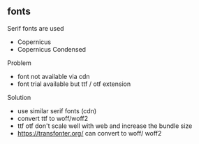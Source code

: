 ## fonts
Serif fonts are used
- Copernicus
- Copernicus Condensed

Problem
- font not available via cdn
- font trial available but ttf / otf extension

Solution
- use similar serif fonts (cdn)
- convert ttf to woff/woff2
- ttf otf don't scale well with web and increase the bundle size
- https://transfonter.org/ can convert to woff/ woff2
